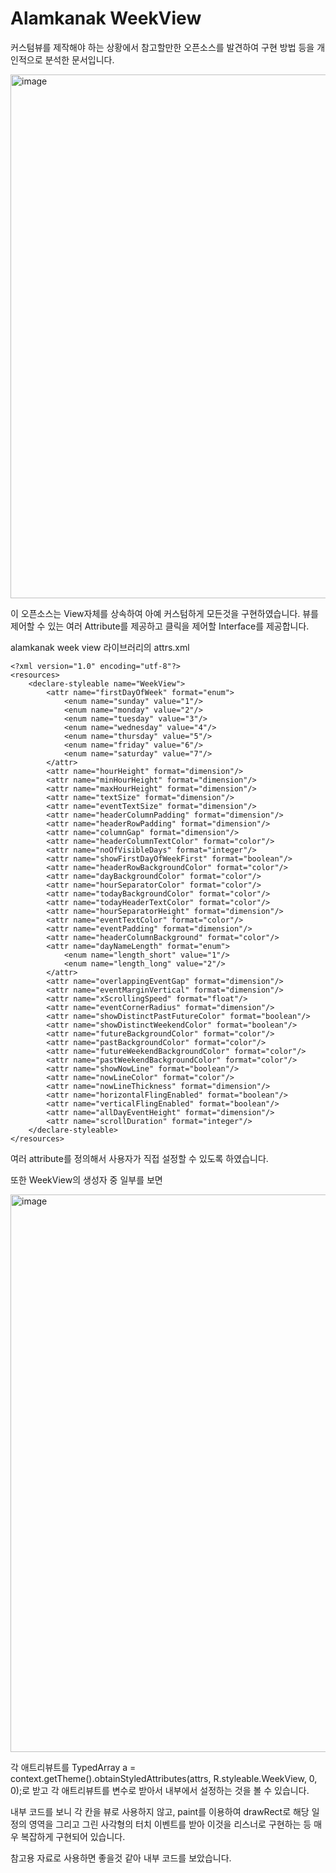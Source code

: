 # Alamkanak WeekView

커스텀뷰를 제작해야 하는 상황에서 참고할만한 오픈소스를 발견하여 구현 방법 등을 개인적으로 분석한 문서입니다.

<img width="838" alt="image" src="https://open.oss.navercorp.com/storage/user/900/files/56dc4300-7882-11ec-8e08-fc064be3e1ec">

이 오픈소스는 View자체를 상속하여 아예 커스텀하게 모든것을 구현하였습니다. 뷰를 제어할 수 있는 여러 Attribute를 제공하고 클릭을 제어할 Interface를 제공합니다.

alamkanak week view 라이브러리의 attrs.xml

```
<?xml version="1.0" encoding="utf-8"?>
<resources>
    <declare-styleable name="WeekView">
        <attr name="firstDayOfWeek" format="enum">
            <enum name="sunday" value="1"/>
            <enum name="monday" value="2"/>
            <enum name="tuesday" value="3"/>
            <enum name="wednesday" value="4"/>
            <enum name="thursday" value="5"/>
            <enum name="friday" value="6"/>
            <enum name="saturday" value="7"/>
        </attr>
        <attr name="hourHeight" format="dimension"/>
        <attr name="minHourHeight" format="dimension"/>
        <attr name="maxHourHeight" format="dimension"/>
        <attr name="textSize" format="dimension"/>
        <attr name="eventTextSize" format="dimension"/>
        <attr name="headerColumnPadding" format="dimension"/>
        <attr name="headerRowPadding" format="dimension"/>
        <attr name="columnGap" format="dimension"/>
        <attr name="headerColumnTextColor" format="color"/>
        <attr name="noOfVisibleDays" format="integer"/>
        <attr name="showFirstDayOfWeekFirst" format="boolean"/>
        <attr name="headerRowBackgroundColor" format="color"/>
        <attr name="dayBackgroundColor" format="color"/>
        <attr name="hourSeparatorColor" format="color"/>
        <attr name="todayBackgroundColor" format="color"/>
        <attr name="todayHeaderTextColor" format="color"/>
        <attr name="hourSeparatorHeight" format="dimension"/>
        <attr name="eventTextColor" format="color"/>
        <attr name="eventPadding" format="dimension"/>
        <attr name="headerColumnBackground" format="color"/>
        <attr name="dayNameLength" format="enum">
            <enum name="length_short" value="1"/>
            <enum name="length_long" value="2"/>
        </attr>
        <attr name="overlappingEventGap" format="dimension"/>
        <attr name="eventMarginVertical" format="dimension"/>
        <attr name="xScrollingSpeed" format="float"/>
        <attr name="eventCornerRadius" format="dimension"/>
        <attr name="showDistinctPastFutureColor" format="boolean"/>
        <attr name="showDistinctWeekendColor" format="boolean"/>
        <attr name="futureBackgroundColor" format="color"/>
        <attr name="pastBackgroundColor" format="color"/>
        <attr name="futureWeekendBackgroundColor" format="color"/>
        <attr name="pastWeekendBackgroundColor" format="color"/>
        <attr name="showNowLine" format="boolean"/>
        <attr name="nowLineColor" format="color"/>
        <attr name="nowLineThickness" format="dimension"/>
        <attr name="horizontalFlingEnabled" format="boolean"/>
        <attr name="verticalFlingEnabled" format="boolean"/>
        <attr name="allDayEventHeight" format="dimension"/>
        <attr name="scrollDuration" format="integer"/>
    </declare-styleable>
</resources>
```

여러 attribute를 정의해서 사용자가 직접 설정할 수 있도록 하였습니다.


또한 WeekView의 생성자 중 일부를 보면

<img width="892" alt="image" src="https://open.oss.navercorp.com/storage/user/900/files/2ea11400-7883-11ec-84d0-5458a0e96340">

각 애트리뷰트를
TypedArray a = context.getTheme().obtainStyledAttributes(attrs, R.styleable.WeekView, 0, 0);로 받고
각 애트리뷰트를 변수로 받아서 내부에서 설정하는 것을 볼 수 있습니다.


내부 코드를 보니 각 칸을 뷰로 사용하지 않고, paint를 이용하여 drawRect로 해당 일정의 영역을 그리고 그린 사각형의 터치 이벤트를 받아 이것을 리스너로 구현하는 등 매우 복잡하게 구현되어 있습니다.

참고용 자료로 사용하면 좋을것 같아 내부 코드를 보았습니다.
